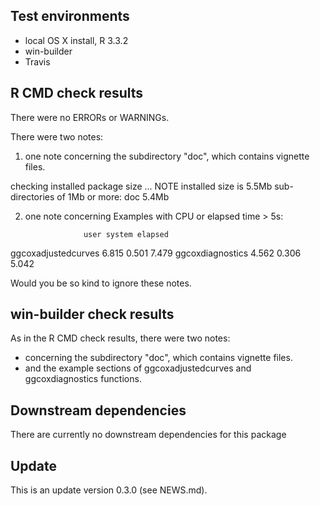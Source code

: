 ## Test environments
* local OS X install, R 3.3.2
* win-builder 
* Travis

## R CMD check results
There were no ERRORs or WARNINGs.

There were two notes:

1) one note concerning the subdirectory "doc", which contains vignette files.  
   
checking installed package size ... NOTE
  installed size is  5.5Mb
  sub-directories of 1Mb or more:
    doc   5.4Mb
    
2)  one note concerning Examples with CPU or elapsed time > 5s:
  
                     user system elapsed
ggcoxadjustedcurves 6.815  0.501   7.479
ggcoxdiagnostics    4.562  0.306   5.042
   
   
Would you be so kind to ignore these notes.
    
    
## win-builder check results
   
As in the R CMD check results, there were two notes:

- concerning the subdirectory "doc", which contains vignette files.
- and the example sections of ggcoxadjustedcurves and ggcoxdiagnostics functions.
  
## Downstream dependencies
There are currently no downstream dependencies for this package

## Update
This is an update version 0.3.0 (see NEWS.md).
